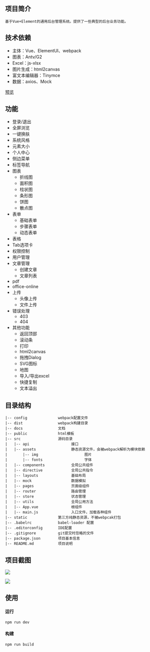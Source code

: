 ## 项目简介

    基于Vue+Element的通用后台管理系统。提供了一些典型的后台业务功能。

## 技术依赖
- 主体：Vue、ElementUI、webpack
- 图表：Antv/G2
- Excel：js-xlsx
- 图片生成：html2canvas
- 富文本编辑器：Tinymce
- 数据：axios、Mock

[预览](https://wluyao.github.io/vue-element-admin/dist/index.html)  

## 功能

- 登录/退出
- 全屏浏览
- 一键换肤
- 系统风格
- 元素大小
- 个人中心
- 侧边菜单
- 标签导航
- 图表
  - 折线图
  - 面积图
  - 柱状图
  - 条形图
  - 饼图
  - 散点图
- 表单
  - 基础表单
  - 步骤表单
  - 动态表单
- 表格
- Tab选项卡
- 权限控制
- 用户管理
- 文章管理
  - 创建文章
  - 文章列表
- pdf
- office-online
- 上传
  - 头像上传
  - 文件上传
- 错误处理
  - 403
  - 404
- 其他功能
  - 返回顶部
  - 滚动条
  - 打印
  - html2canvas
  - 拖拽Dialog
  - SVG图标
  - 地图
  - 导入/导出excel
  - 快捷复制
  - 文本溢出

## 目录结构

```
|-- config              webpack配置文件
|-- dist                webpack构建目录
|-- docs                文档
|-- public              html模板
|-- src                 源码目录
|	|-- api                   接口
|	|-- assets                静态资源文件，会被webpack解析为模块依赖
|		|-- img                     图片
|		|-- fonts                   字体
|	|-- components            全局公共组件
|	|-- directive             全局公共指令
|	|-- layouts               基础布局
|	|-- mock                  数据模拟
|	|-- pages                 页面级组件
|	|-- router                路由管理	
|	|-- store                 状态管理	
|	|-- utils                 全局公用方法	
|	|-- App.vue               根组件
|	|-- main.js               入口文件，加载各种组件	
|-- static              第三方纯静态资源，不被webpcak打包
|-- .babelrc            babel-loader 配置
|-- .editorconfig       IDE配置
|-- .gitignore          git提交时忽略的文件
|--	package.json        项目基本信息
|-- README.md           项目说明			
```

##  项目截图

![](https://s2.ax1x.com/2019/07/16/Zb3ukj.png)

![](https://s2.ax1x.com/2019/07/16/ZbJMhd.png)





## 使用

#### 运行

```
npm run dev
```

#### 构建

```
npm run build
```




